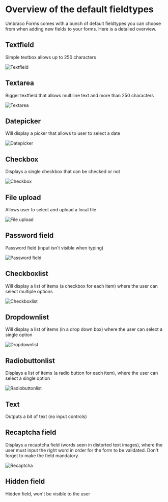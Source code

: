 # Overview of the default fieldtypes
Umbraco Forms comes with a bunch of default fieldtypes you can choose from when adding new fields to your forms. Here is a detailed overview.

## Textfield
Simple textbox allows up to 250 characters

![Textfield](textfield.png)

## Textarea
Bigger textfield that allows multiline text and more than 250 characters

![Textarea](textarea.png)

## Datepicker
Will display a picker that allows to user to select a date

![Datepicker](DatePicker.png)

## Checkbox
Displays a single checkbox that can be checked or not

![Checkbox](CheckBox.png)

## File upload
Allows user to select and upload a local file

![File upload](fileupload.png)

## Password field
Password field (input isn't visible when typing)

![Password field](passwordfield.png)

## Checkboxlist
Will display a list of items (a checkbox for each item) where the user can select multiple options

![Checkboxlist](CheckBoxList.png)

## Dropdownlist
Will display a list of items (in a drop down box) where the user can select a single option

![Dropdownlist](Dropdownlist.png)

## Radiobuttonlist
Displays a list of items (a radio button for each item), where the user can select a single option

![Radiobuttonlist](radiobuttonlist.png)

## Text
Outputs a bit of text (no input controls)

## Recaptcha field
Displays a recaptcha field (words seen in distorted text images), where the user must input the right word in order for the form to be validated. Don't forget to make the field mandatory.

![Recaptcha](recaptcha.jpg)

## Hidden field
Hidden field, won't be visible to the user

